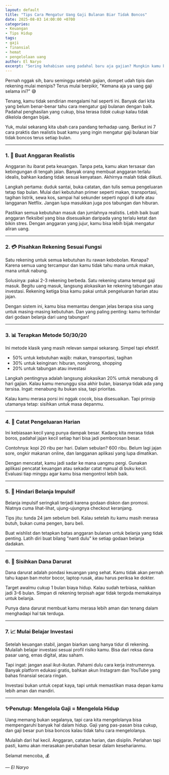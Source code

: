 ```yaml
---
layout: default
title: "Tips Cara Mengatur Uang Gaji Bulanan Biar Tidak Boncos"
date: 2025-08-03 14:00:00 +0700
categories: 
- Keuangan
- Tips Hidup
tags:
- gaji
- finansial
- hemat
- pengelolaan uang
author: El Naryo
excerpt: "Sering kehabisan uang padahal baru aja gajian? Mungkin kamu belum tahu cara yang tepat untuk mengatur keuangan. Ini 7 langkah sederhana yang bisa bantu kamu bebas dari boncos setiap bulan."
---
```

Pernah nggak sih, baru seminggu setelah gajian, dompet udah tipis dan rekening mulai menipis? Terus mulai berpikir, "Kemana aja ya uang gaji selama ini?" 😅

Tenang, kamu tidak sendirian mengalami hal seperti ini. Banyak dari kita yang belum benar-benar tahu cara mengatur gaji bulanan dengan baik. Padahal penghasilan yang cukup, bisa terasa *tidak cukup* kalau tidak dikelola dengan bijak.

Yuk, mulai sekarang kita ubah cara pandang terhadap uang. Berikut ini 7 cara praktis dan realistis buat kamu yang ingin mengatur gaji bulanan biar tidak boncos terus setiap bulan.

---
### 1. 🎯 Buat Anggaran Realistis

Anggaran itu ibarat peta keuangan. Tanpa peta, kamu akan tersasar dan kebingungan di tengah jalan. Banyak orang membuat anggaran terlalu idealis, bahkan kadang tidak sesuai kenyataan. Akhirnya malah tidak diikuti.

Langkah pertama: duduk santai, buka catatan, dan tulis semua pengeluaran tetap tiap bulan. Mulai dari kebutuhan primer seperti makan, transportasi, tagihan listrik, sewa kos, sampai hal sekunder seperti ngopi di kafe atau langganan Netflix. Jangan lupa masukkan juga pos tabungan dan hiburan.

Pastikan semua kebutuhan masuk dan jumlahnya realistis. Lebih baik buat anggaran fleksibel yang bisa disesuaikan daripada yang terlalu ketat dan bikin stres. Dengan anggaran yang jujur, kamu bisa lebih bijak mengatur aliran uang.

---
### 2. 💳 Pisahkan Rekening Sesuai Fungsi

Satu rekening untuk semua kebutuhan itu rawan kebobolan. Kenapa? Karena semua uang tercampur dan kamu tidak tahu mana untuk makan, mana untuk nabung.

Solusinya: pakai 2-3 rekening berbeda. Satu rekening utama tempat gaji masuk. Begitu uang masuk, langsung alokasikan ke rekening tabungan atau investasi. Rekening ketiga bisa kamu pakai untuk pengeluaran harian atau jajan.

Dengan sistem ini, kamu bisa memantau dengan jelas berapa sisa uang untuk masing-masing kebutuhan. Dan yang paling penting: kamu terhindar dari godaan belanja dari uang tabungan!

---
### 3. 📊 Terapkan Metode 50/30/20

Ini metode klasik yang masih relevan sampai sekarang. Simpel tapi efektif.

* 50% untuk kebutuhan wajib: makan, transportasi, tagihan
* 30% untuk keinginan: hiburan, nongkrong, shopping
* 20% untuk tabungan atau investasi

Langkah pentingnya adalah langsung alokasikan 20% untuk menabung di hari gajian. Kalau kamu menunggu sisa akhir bulan, biasanya tidak ada yang tersisa. Ingat: menabung itu bukan sisa, tapi prioritas.

Kalau kamu merasa porsi ini nggak cocok, bisa disesuaikan. Tapi prinsip utamanya tetap: sisihkan untuk masa depanmu.

---

### 4. 📝 Catat Pengeluaran Harian

Ini kebiasaan kecil yang punya dampak besar. Kadang kita merasa tidak boros, padahal jajan kecil setiap hari bisa jadi pemborosan besar.

Contohnya: kopi 20 ribu per hari. Dalam sebulan? 600 ribu. Belum lagi jajan sore, ongkir makanan online, dan langganan aplikasi yang lupa dimatikan.

Dengan mencatat, kamu jadi sadar ke mana uangmu pergi. Gunakan aplikasi pencatat keuangan atau sekadar catat manual di buku kecil. Evaluasi tiap minggu agar kamu bisa mengontrol lebih baik.

---

### 5. 🛒 Hindari Belanja Impulsif

Belanja impulsif seringkali terjadi karena godaan diskon dan promosi. Niatnya cuma lihat-lihat, ujung-ujungnya checkout keranjang.

Tips jitu: tunda 24 jam sebelum beli. Kalau setelah itu kamu masih merasa butuh, bukan cuma pengen, baru beli.

Buat wishlist dan tetapkan batas anggaran bulanan untuk belanja yang tidak penting. Latih diri buat bilang "nanti dulu" ke setiap godaan belanja dadakan.

---

### 6. 🚨 Sisihkan Dana Darurat

Dana darurat adalah pondasi keuangan yang sehat. Kamu tidak akan pernah tahu kapan ban motor bocor, laptop rusak, atau harus periksa ke dokter.

Target awalmu cukup 1 bulan biaya hidup. Kalau sudah terbiasa, naikkan jadi 3-6 bulan. Simpan di rekening terpisah agar tidak tergoda memakainya untuk belanja.

Punya dana darurat membuat kamu merasa lebih aman dan tenang dalam menghadapi hal tak terduga.

---

### 7. 📈 Mulai Belajar Investasi

Setelah keuangan stabil, jangan biarkan uang hanya tidur di rekening. Mulailah belajar investasi sesuai profil risiko kamu. Bisa dari reksa dana pasar uang, emas digital, atau saham.

Tapi ingat: jangan asal ikut-ikutan. Pahami dulu cara kerja instrumennya. Banyak platform edukasi gratis, bahkan akun Instagram dan YouTube yang bahas finansial secara ringan.

Investasi bukan untuk cepat kaya, tapi untuk memastikan masa depan kamu lebih aman dan mandiri.

---

### ✨Penutup: Mengelola Gaji = Mengelola Hidup

Uang memang bukan segalanya, tapi cara kita mengelolanya bisa mempengaruhi banyak hal dalam hidup. Gaji yang pas-pasan bisa cukup, dan gaji besar pun bisa boncos kalau tidak tahu cara mengelolanya.

Mulailah dari hal kecil. Anggaran, catatan harian, dan disiplin. Perlahan tapi pasti, kamu akan merasakan perubahan besar dalam keseharianmu.

Selamat mencoba, 💰

— *El Naryo*
